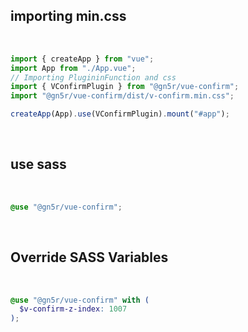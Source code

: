 ## importing min.css

<br>

```ts
import { createApp } from "vue";
import App from "./App.vue";
// Importing PlugininFunction and css
import { VConfirmPlugin } from "@gn5r/vue-confirm";
import "@gn5r/vue-confirm/dist/v-confirm.min.css";

createApp(App).use(VConfirmPlugin).mount("#app");
```

<br>

## use sass

<br>

```scss
@use "@gn5r/vue-confirm";
```

<br>

## Override SASS Variables

<br>

```scss
@use "@gn5r/vue-confirm" with (
  $v-confirm-z-index: 1007
);
```
